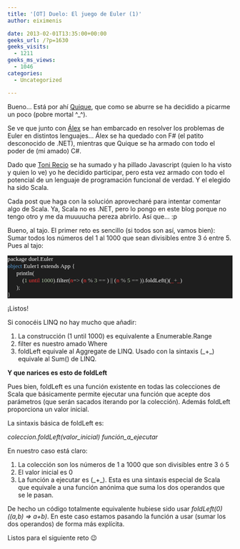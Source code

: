 ```yaml
---
title: '[OT] Duelo: El juego de Euler (1)'
author: eiximenis

date: 2013-02-01T13:35:00+00:00
geeks_url: /?p=1630
geeks_visits:
  - 1211
geeks_ms_views:
  - 1046
categories:
  - Uncategorized

---
```

Bueno… Está por ahí <a href="https://twitter.com/quiqu3" target="_blank" rel="noopener noreferrer">Quique</a>, que como se aburre se ha decidido a picarme un poco (pobre mortal ^_^).

Se ve que junto con <a href="https://twitter.com/acasquete" target="_blank" rel="noopener noreferrer">Álex</a> se han embarcado en resolver los problemas de Euler en distintos lenguajes… Álex se ha quedado con F# (el patito desconocido de .NET), mientras que Quique se ha armado con todo el poder de (mi amado) C#.

Dado que <a href="https://twitter.com/tonirecio" target="_blank" rel="noopener noreferrer">Toni Recio</a> se ha sumado y ha pillado Javascript (quien lo ha visto y quien lo ve) yo he decidido participar, pero esta vez armado con todo el potencial de un lenguaje de programación funcional de verdad. Y el elegido ha sido Scala.

Cada post que haga con la solución aprovecharé para intentar comentar algo de Scala. Ya, Scala no es .NET, pero lo pongo en este blog porque no tengo otro y me da muuuucha pereza abrirlo. Así que… :p

Bueno, al tajo. El primer reto es sencillo (si todos son así, vamos bien): Sumar todos los números del 1 al 1000 que sean divisibles entre 3 ó entre 5. Pues al tajo:

<div style="font-size: 10pt; font-family: consolas; background: #1e1e1e; color: #dcdcdc">
  <p style="margin: 0px">
    <span style="color: white">package</span> <span style="color: white">duel</span><span style="color: #b4b4b4">.</span><span style="color: white">Euler</span>
  </p>
  
  <p style="margin: 0px">
    <span style="color: #569cd6">object</span> <span style="color: white">Euler1</span> <span style="color: white">extends</span> <span style="color: white">App</span> {
  </p>
  
  <p style="margin: 0px">
    &#160;&#160;&#160;&#160;&#160; <span style="color: white">println</span>(
  </p>
  
  <p style="margin: 0px">
    &#160;&#160;&#160;&#160;&#160;&#160;&#160;&#160;&#160; (<span style="color: #b5cea8">1</span> <span style="color: #ff3333">until</span> <span style="color: #b5cea8">1000</span>)<span style="color: #b4b4b4">.</span><span style="color: white">filter</span>(<span style="color: #ff3333">n</span><span style="color: #b4b4b4">=></span> (<span style="color: #ff3333">n</span> <span style="color: #b4b4b4">%</span> <span style="color: #b5cea8">3</span> <span style="color: #b4b4b4">==</span> <span style="color: #b5cea8"></span>) <span style="color: #b4b4b4">||</span> (<span style="color: #ff3333">n</span> <span style="color: #b4b4b4">%</span> <span style="color: #b5cea8">5</span> <span style="color: #b4b4b4">==</span><span style="color: #b5cea8"></span> ))<span style="color: #b4b4b4">.</span><span style="color: white">foldLeft</span>(<span style="color: #b5cea8"></span>)(<span style="color: #ff3333">_</span><span style="color: #b4b4b4">+</span><span style="color: #ff3333">_</span>)
  </p>
  
  <p style="margin: 0px">
    &#160;&#160;&#160;&#160;&#160; );
  </p>
  
  <p style="margin: 0px">
    }
  </p></p>
</div>

¡Listos!

Si conocéis LINQ no hay mucho que añadir:

  1. La construcción (1 until 1000) es equivalente a Enumerable.Range
  2. filter es nuestro amado Where
  3. foldLeft equivale al Aggregate de LINQ. Usado con la sintaxis (\_+\_) equivale al Sum() de LINQ.

**Y que narices es esto de foldLeft**

Pues bien, foldLeft es una función existente en todas las colecciones de Scala que básicamente permite ejecutar una función que acepte dos parámetros (que serán sacados iterando por la colección). Además foldLeft proporciona un valor inicial.

La sintaxis básica de foldLeft es:

_coleccion.foldLeft(valor\_inicial) función\_a_ejecutar_

En nuestro caso está claro:

  1. La colección son los números de 1 a 1000 que son divisibles entre 3 ó 5
  2. El valor inicial es 0
  3. La función a ejecutar es (\_+\_). Esta es una sintaxis especial de Scala que equivale a una función anónima que suma los dos operandos que se le pasan.

De hecho un código totalmente equivalente hubiese sido usar _foldLeft(0)((a,b) => a+b)_. En este caso estamos pasando la función a usar (sumar los dos operandos) de forma más explícita.

Listos para el siguiente reto 😉
